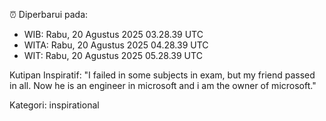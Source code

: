 ⏰ Diperbarui pada:
- WIB: Rabu, 20 Agustus 2025 03.28.39 UTC
- WITA: Rabu, 20 Agustus 2025 04.28.39 UTC
- WIT: Rabu, 20 Agustus 2025 05.28.39 UTC

Kutipan Inspiratif:
"I failed in some subjects in exam, but my friend passed in all. Now he is an engineer in microsoft and i am the owner of microsoft."


Kategori: inspirational


